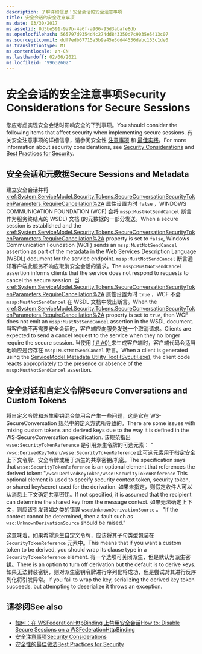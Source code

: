 ```yaml
---
description: 了解详细信息：安全会话的安全注意事项
title: 安全会话的安全注意事项
ms.date: 03/30/2017
ms.assetid: 0d5be591-9a7b-4a6f-a906-95d3abafe8db
ms.openlocfilehash: 565797d9354d4c274dd843350d7c9035e5413c07
ms.sourcegitcommit: ddf7edb67715a5b9a45e3dd44536dabc153c1de0
ms.translationtype: MT
ms.contentlocale: zh-CN
ms.lasthandoff: 02/06/2021
ms.locfileid: "99632602"
---
```

# <a name="security-considerations-for-secure-sessions"></a><span data-ttu-id="ddab6-103">安全会话的安全注意事项</span><span class="sxs-lookup"><span data-stu-id="ddab6-103">Security Considerations for Secure Sessions</span></span>

<span data-ttu-id="ddab6-104">您应考虑实现安全会话时影响安全的下列事项。</span><span class="sxs-lookup"><span data-stu-id="ddab6-104">You should consider the following items that affect security when implementing secure sessions.</span></span> <span data-ttu-id="ddab6-105">有关安全注意事项的详细信息，请参阅安全性 [注意事项](security-considerations-in-wcf.md) 和 [最佳实践](best-practices-for-security-in-wcf.md)。</span><span class="sxs-lookup"><span data-stu-id="ddab6-105">For more information about security considerations, see [Security Considerations](security-considerations-in-wcf.md) and [Best Practices for Security](best-practices-for-security-in-wcf.md).</span></span>  
  
## <a name="secure-sessions-and-metadata"></a><span data-ttu-id="ddab6-106">安全会话和元数据</span><span class="sxs-lookup"><span data-stu-id="ddab6-106">Secure Sessions and Metadata</span></span>  

 <span data-ttu-id="ddab6-107">建立安全会话并将 <xref:System.ServiceModel.Security.Tokens.SecureConversationSecurityTokenParameters.RequireCancellation%2A> 属性设置为时 `false` ，WINDOWS COMMUNICATION FOUNDATION (WCF) 会将 `mssp:MustNotSendCancel` 断言作为服务终结点的 WSDL) 文档 (的元数据的一部分发送。</span><span class="sxs-lookup"><span data-stu-id="ddab6-107">When a secure session is established and the <xref:System.ServiceModel.Security.Tokens.SecureConversationSecurityTokenParameters.RequireCancellation%2A> property is set to `false`, Windows Communication Foundation (WCF) sends an `mssp:MustNotSendCancel` assertion as part of the metadata in the Web Services Description Language (WSDL) document for the service endpoint.</span></span> <span data-ttu-id="ddab6-108">`mssp:MustNotSendCancel` 断言通知客户端此服务不响应取消安全会话的请求。</span><span class="sxs-lookup"><span data-stu-id="ddab6-108">The `mssp:MustNotSendCancel` assertion informs clients that the service does not respond to requests to cancel the secure session.</span></span> <span data-ttu-id="ddab6-109">当 <xref:System.ServiceModel.Security.Tokens.SecureConversationSecurityTokenParameters.RequireCancellation%2A> 属性设置为时 `true` ，WCF 不会 `mssp:MustNotSendCancel` 在 WSDL 文档中发出断言。</span><span class="sxs-lookup"><span data-stu-id="ddab6-109">When the <xref:System.ServiceModel.Security.Tokens.SecureConversationSecurityTokenParameters.RequireCancellation%2A> property is set to `true`, then WCF does not emit an `mssp:MustNotSendCancel` assertion in the WSDL document.</span></span> <span data-ttu-id="ddab6-110">当客户端不再需要安全会话时，客户端应向服务发送一个取消请求。</span><span class="sxs-lookup"><span data-stu-id="ddab6-110">Clients are expected to send a cancel request to the service when they no longer require the secure session.</span></span> <span data-ttu-id="ddab6-111">当使用 [ ( # A0) ](../servicemodel-metadata-utility-tool-svcutil-exe.md)来生成客户端时，客户端代码会适当地响应是否存在 `mssp:MustNotSendCancel` 断言。</span><span class="sxs-lookup"><span data-stu-id="ddab6-111">When a client is generated using the [ServiceModel Metadata Utility Tool (Svcutil.exe)](../servicemodel-metadata-utility-tool-svcutil-exe.md), the client code reacts appropriately to the presence or absence of the `mssp:MustNotSendCancel` assertion.</span></span>  
  
## <a name="secure-conversations-and-custom-tokens"></a><span data-ttu-id="ddab6-112">安全对话和自定义令牌</span><span class="sxs-lookup"><span data-stu-id="ddab6-112">Secure Conversations and Custom Tokens</span></span>  

 <span data-ttu-id="ddab6-113">将自定义令牌和派生密钥混合使用会产生一些问题，这是它在 WS-SecureConversation 规范中的定义方式所导致的。</span><span class="sxs-lookup"><span data-stu-id="ddab6-113">There are some issues with mixing custom tokens and derived keys due to the way it is defined in the WS-SecureConversation specification.</span></span> <span data-ttu-id="ddab6-114">该规范指出 `wsse:SecurityTokenReference` 是引用派生令牌的可选元素： " `/wsc:DerivedKeyToken/wsse:SecurityTokenReference` 此可选元素用于指定安全上下文令牌、安全令牌或用于派生的共享密钥/机密。</span><span class="sxs-lookup"><span data-stu-id="ddab6-114">The specification says that `wsse:SecurityTokenReference` is an optional element that references the derived token: "`/wsc:DerivedKeyToken/wsse:SecurityTokenReference` This optional element is used to specify security context token, security token, or shared key/secret used for the derivation.</span></span> <span data-ttu-id="ddab6-115">如果未指定，则假定收件人可以从消息上下文确定共享密钥。</span><span class="sxs-lookup"><span data-stu-id="ddab6-115">If not specified, it is assumed that the recipient can determine the shared key from the message context.</span></span> <span data-ttu-id="ddab6-116">如果无法确定上下文，则应该引发诸如之类的错误 `wsc:UnknownDerivationSource` 。 "</span><span class="sxs-lookup"><span data-stu-id="ddab6-116">If the context cannot be determined, then a fault such as `wsc:UnknownDerivationSource` should be raised."</span></span>  
  
 <span data-ttu-id="ddab6-117">这意味着，如果希望派生自定义令牌，应该将其子句类型包装在 `SecurityTokenReference` 元素中。</span><span class="sxs-lookup"><span data-stu-id="ddab6-117">This means that if you want a custom token to be derived, you should wrap its clause type in a `SecurityTokenReference` element.</span></span> <span data-ttu-id="ddab6-118">有一个选项可关闭派生，但是默认为派生密钥。</span><span class="sxs-lookup"><span data-stu-id="ddab6-118">There is an option to turn off derivation but the default is to derive keys.</span></span> <span data-ttu-id="ddab6-119">如果无法封装密钥，则对派生密钥令牌进行序列化将成功，但是尝试对其进行反序列化将引发异常。</span><span class="sxs-lookup"><span data-stu-id="ddab6-119">If you fail to wrap the key, serializing the derived key token succeeds, but attempting to deserialize it throws an exception.</span></span>  
  
## <a name="see-also"></a><span data-ttu-id="ddab6-120">请参阅</span><span class="sxs-lookup"><span data-stu-id="ddab6-120">See also</span></span>

- [<span data-ttu-id="ddab6-121">如何：在 WSFederationHttpBinding 上禁用安全会话</span><span class="sxs-lookup"><span data-stu-id="ddab6-121">How to: Disable Secure Sessions on a WSFederationHttpBinding</span></span>](how-to-disable-secure-sessions-on-a-wsfederationhttpbinding.md)
- [<span data-ttu-id="ddab6-122">安全注意事项</span><span class="sxs-lookup"><span data-stu-id="ddab6-122">Security Considerations</span></span>](security-considerations-in-wcf.md)
- [<span data-ttu-id="ddab6-123">安全性的最佳做法</span><span class="sxs-lookup"><span data-stu-id="ddab6-123">Best Practices for Security</span></span>](best-practices-for-security-in-wcf.md)

